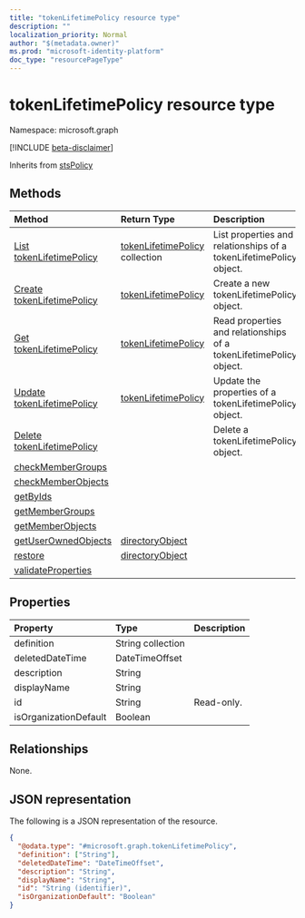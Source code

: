 ```yaml
---
title: "tokenLifetimePolicy resource type"
description: ""
localization_priority: Normal
author: "$(metadata.owner)"
ms.prod: "microsoft-identity-platform"
doc_type: "resourcePageType"
---
```


# tokenLifetimePolicy resource type

Namespace: microsoft.graph

[!INCLUDE [beta-disclaimer](../../includes/beta-disclaimer.md)]

Inherits from [stsPolicy](stspolicy.md)

## Methods

| Method                                                                   | Return Type                                              | Description                                                        |
| :----------------------------------------------------------------------- | :------------------------------------------------------- | :----------------------------------------------------------------- |
| [List tokenLifetimePolicy](../api/tokenlifetimepolicy-list.md)           | [tokenLifetimePolicy](tokenLifetimePolicy.md) collection | List properties and relationships of a tokenLifetimePolicy object. |
| [Create tokenLifetimePolicy](../api/tokenlifetimepolicy-create.md)       | [tokenLifetimePolicy](tokenLifetimePolicy.md)            | Create a new tokenLifetimePolicy object.                           |
| [Get tokenLifetimePolicy](../api/tokenlifetimepolicy-get.md)             | [tokenLifetimePolicy](tokenLifetimePolicy.md)            | Read properties and relationships of a tokenLifetimePolicy object. |
| [Update tokenLifetimePolicy](../api/tokenlifetimepolicy-update.md)       | [tokenLifetimePolicy](tokenLifetimePolicy.md)            | Update the properties of a tokenLifetimePolicy object.             |
| [Delete tokenLifetimePolicy](../api/tokenlifetimepolicy-delete.md)       |                                                          | Delete a tokenLifetimePolicy object.                               |
| [checkMemberGroups](../api/tokenlifetimepolicy-checkMemberGroups.md)     |                                                          |                                                                    |
| [checkMemberObjects](../api/tokenlifetimepolicy-checkMemberObjects.md)   |                                                          |                                                                    |
| [getByIds](../api/tokenlifetimepolicy-getByIds.md)                       |                                                          |                                                                    |
| [getMemberGroups](../api/tokenlifetimepolicy-getMemberGroups.md)         |                                                          |                                                                    |
| [getMemberObjects](../api/tokenlifetimepolicy-getMemberObjects.md)       |                                                          |                                                                    |
| [getUserOwnedObjects](../api/tokenlifetimepolicy-getUserOwnedObjects.md) | [directoryObject](../resources/-directoryobject.md)      |                                                                    |
| [restore](../api/tokenlifetimepolicy-restore.md)                         | [directoryObject](../resources/-directoryobject.md)      |                                                                    |
| [validateProperties](../api/tokenlifetimepolicy-validateProperties.md)   |                                                          |                                                                    |

## Properties

| Property              | Type              | Description |
| :-------------------- | :---------------- | :---------- |
| definition            | String collection |             |
| deletedDateTime       | DateTimeOffset    |             |
| description           | String            |             |
| displayName           | String            |             |
| id                    | String            | Read-only.  |
| isOrganizationDefault | Boolean           |             |

## Relationships

None.

## JSON representation

The following is a JSON representation of the resource.

<!-- {
  "blockType": "resource",
  "keyProperty": "id",
  "@odata.type": "microsoft.graph.tokenLifetimePolicy",
  "baseType": "microsoft.graph.stsPolicy",
  "openType": False
}
-->

```json
{
  "@odata.type": "#microsoft.graph.tokenLifetimePolicy",
  "definition": ["String"],
  "deletedDateTime": "DateTimeOffset",
  "description": "String",
  "displayName": "String",
  "id": "String (identifier)",
  "isOrganizationDefault": "Boolean"
}
```
